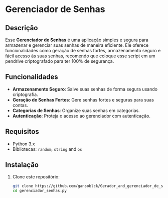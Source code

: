 # Gerenciador de Senhas

## Descrição

Esse **Gerenciador de Senhas** é uma aplicação simples e segura para armazenar e gerenciar suas senhas de maneira eficiente. Ele oferece funcionalidades como geração de senhas fortes, armazenamento seguro e fácil acesso às suas senhas, recomendo que coloque esse script em um pendrive criptografado para ter 100% de segurança.

## Funcionalidades

- **Armazenamento Seguro**: Salve suas senhas de forma segura usando criptografia.
- **Geração de Senhas Fortes**: Gere senhas fortes e seguras para suas contas.
- **Categorias de Senhas**: Organize suas senhas em categorias.
- **Autenticação**: Proteja o acesso ao gerenciador com autenticação.

## Requisitos

- Python 3.x
- Bibliotecas: `random`, `string` and `os`

## Instalação

1. Clone este repositório:
   ```sh
   git clone https://github.com/gansoblck/Gerador_and_gerenciador_de_senhas
   cd gerenciador_senhas.py
